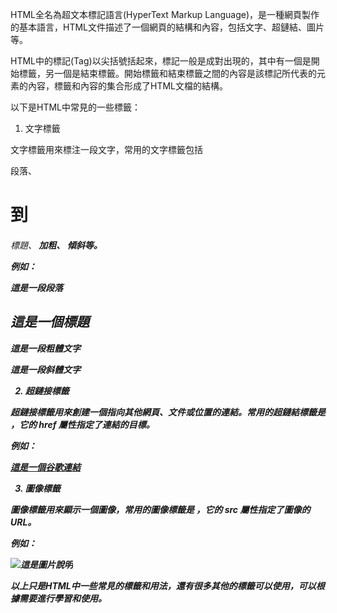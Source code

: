 

HTML全名為超文本標記語言(HyperText Markup Language)，是一種網頁製作的基本語言，HTML文件描述了一個網頁的結構和內容，包括文字、超鏈結、圖片等。

HTML中的標記(Tag)以尖括號括起來，標記一般是成對出現的，其中有一個是開始標籤，另一個是結束標籤。開始標籤和結束標籤之間的內容是該標記所代表的元素的內容，標籤和內容的集合形成了HTML文檔的結構。

以下是HTML中常見的一些標籤：

1. 文字標籤

文字標籤用來標注一段文字，常用的文字標籤包括 <p> 段落、<h1> 到 <h6> 標題、<b> 加粗、<i> 傾斜等。

例如：

<p>這是一段段落</p>

<h2>這是一個標題</h2>

<b>這是一段粗體文字</b>

<i>這是一段斜體文字</i>

2. 超鏈接標籤

超鏈接標籤用來創建一個指向其他網頁、文件或位置的連結。常用的超鏈結標籤是 <a>，它的 href 屬性指定了連結的目標。

例如：

<a href="https://www.google.com">這是一個谷歌連結</a>

3. 圖像標籤

圖像標籤用來顯示一個圖像，常用的圖像標籤是 <img>，它的 src 屬性指定了圖像的URL。

例如：

<img src="image.jpg" alt="這是圖片說明">

以上只是HTML中一些常見的標籤和用法，還有很多其他的標籤可以使用，可以根據需要進行學習和使用。